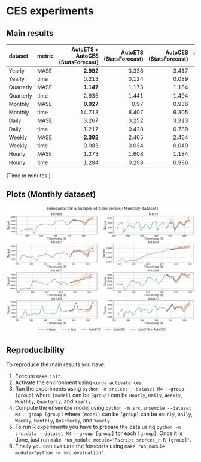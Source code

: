 # CES experiments

## Main results

| dataset   | metric   |   AutoETS + AutoCES (StatsForecast) |   AutoETS (StatsForecast) |   AutoCES (StatsForecast) |   auto_ces (R) |
|:----------|:---------|-----------:|------:|------:|--------:|
| Yearly    | MASE     |      **2.992** | 3.338 | 3.417 |   3.35  |
| Yearly    | time     |      0.213 | 0.124 | 0.089 |   0.355 |
| Quarterly | MASE     |      **1.147** | 1.173 | 1.184 |   1.182 |
| Quarterly | time     |      2.935 | 1.441 | 1.494 |   2.081 |
| Monthly   | MASE     |      **0.927** | 0.97  | 0.936 |   0.943 |
| Monthly   | time     |     14.713 | 8.407 | 6.305 |   8.18  |
| Daily     | MASE     |      3.267 | 3.252 | 3.313 |   **3.251** |
| Daily     | time     |      1.217 | 0.428 | 0.789 |   1.01  |
| Weekly    | MASE     |      **2.392** | 2.405 | 2.464 |   2.426 |
| Weekly    | time     |      0.083 | 0.034 | 0.049 |   0.085 |
| Hourly    | MASE     |      1.273 | 1.608 | 1.184 |   **1.088** |
| Hourly    | time     |      1.284 | 0.298 | 0.986 |   0.21  |


(Time in minutes.)

## Plots (Monthly dataset)

![fig](./plots-models.png)


## Reproducibility

To reproduce the main results you have:

1. Execute `make init`. 
2. Activate the environment using `conda activate ces`.
3. Run the experiments using `python -m src.ces --dataset M4 --group [group]` where `[model]` can be `[group]` can be `Hourly`, `Daily`, `Weekly`, `Monthly`, `Quarterly`, and `Yearly`.
4. Compute the ensemble model using `python -m src.ensemble --dataset M4 --group [group]` where `[model]` can be `[group]` can be `Hourly`, `Daily`, `Weekly`, `Monthly`, `Quarterly`, and `Yearly`.
4. To run R experiments you have to prepare the data using `python -m src.data --dataset M4 --group [group]` for each `[group]`. Once it is done, just run `make run_module module="Rscript src/ces_r.R [group]"`.
5. Finally you can evaluate the forecasts using `make run_module module="python -m src.evaluation"`.

